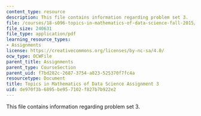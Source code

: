 ```yaml
---
content_type: resource
description: This file contains information regarding problem set 3.
file: /courses/18-s096-topics-in-mathematics-of-data-science-fall-2015/de970f3b6895be957102f827b7b922e2_MIT18_S096F15_Homework_3.pdf
file_size: 240631
file_type: application/pdf
learning_resource_types:
- Assignments
license: https://creativecommons.org/licenses/by-nc-sa/4.0/
ocw_type: OCWFile
parent_title: Assignments
parent_type: CourseSection
parent_uid: f7bd282c-2687-3754-a823-525370f7fc4a
resourcetype: Document
title: Topics in Mathematics of Data Science Assignment 3
uid: de970f3b-6895-be95-7102-f827b7b922e2
---
```

This file contains information regarding problem set 3.